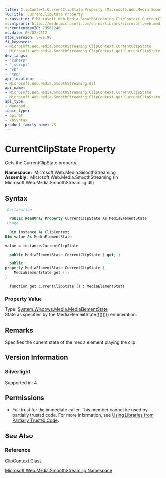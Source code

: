 ```yaml
---
title: ClipContext.CurrentClipState Property (Microsoft.Web.Media.SmoothStreaming)
TOCTitle: CurrentClipState Property
ms:assetid: P:Microsoft.Web.Media.SmoothStreaming.ClipContext.CurrentClipState
ms:mtpsurl: https://msdn.microsoft.com/en-us/library/microsoft.web.media.smoothstreaming.clipcontext.currentclipstate(v=VS.90)
ms:contentKeyID: 23961246
ms.date: 05/02/2012
mtps_version: v=VS.90
f1_keywords:
- Microsoft.Web.Media.SmoothStreaming.ClipContext.CurrentClipState
- Microsoft.Web.Media.SmoothStreaming.ClipContext.get_CurrentClipState
dev_langs:
- "csharp"
- "jscript"
- "vb"
- "cpp"
api_location:
- Microsoft.Web.Media.SmoothStreaming.dll
api_name:
- Microsoft.Web.Media.SmoothStreaming.ClipContext.CurrentClipState
- Microsoft.Web.Media.SmoothStreaming.ClipContext.get_CurrentClipState
api_type:
- Managed
topic_type:
- apiref
- kbSyntax
product_family_name: VS
---
```


# CurrentClipState Property

Gets the CurrentClipState property.

**Namespace:**  [Microsoft.Web.Media.SmoothStreaming](microsoft-web-media-smoothstreaming-namespace_1.md)  
**Assembly:**  Microsoft.Web.Media.SmoothStreaming (in Microsoft.Web.Media.SmoothStreaming.dll)

## Syntax

```vb
'Declaration

  Public ReadOnly Property CurrentClipState As MediaElementState
'Usage

  Dim instance As ClipContext
Dim value As MediaElementState

value = instance.CurrentClipState
```

```csharp
  public MediaElementState CurrentClipState { get; }
```

```cpp
  public:
property MediaElementState CurrentClipState {
    MediaElementState get ();
}
```

```jscript
  function get CurrentClipState () : MediaElementState
```

### Property Value

Type: [System.Windows.Media.MediaElementState](https://msdn.microsoft.com/library/cc190214)  
State as specified by the MediaElementState()()()() enumeration.  

## Remarks

Specifies the current state of the media element playing the clip.

## Version Information

### Silverlight

Supported in: 4  

## Permissions

  - Full trust for the immediate caller. This member cannot be used by partially trusted code. For more information, see [Using Libraries from Partially Trusted Code](https://msdn.microsoft.com/library/8skskf63).

## See Also

### Reference

[ClipContext Class](clipcontext-class-microsoft-web-media-smoothstreaming_1.md)

[Microsoft.Web.Media.SmoothStreaming Namespace](microsoft-web-media-smoothstreaming-namespace_1.md)

